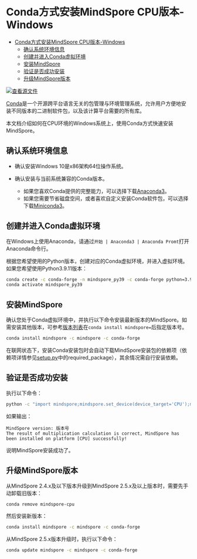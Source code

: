# Conda方式安装MindSpore CPU版本-Windows

<!-- TOC -->

- [Conda方式安装MindSpore CPU版本-Windows](#conda方式安装mindspore-cpu版本-windows)
    - [确认系统环境信息](#确认系统环境信息)
    - [创建并进入Conda虚拟环境](#创建并进入conda虚拟环境)
    - [安装MindSpore](#安装mindspore)
    - [验证是否成功安装](#验证是否成功安装)
    - [升级MindSpore版本](#升级mindspore版本)

<!-- /TOC -->

[![查看源文件](https://mindspore-website.obs.cn-north-4.myhuaweicloud.com/website-images/r2.6.0/resource/_static/logo_source.svg)](https://gitee.com/mindspore/docs/blob/r2.6.0/install/mindspore_cpu_win_install_conda.md)

[Conda](https://docs.conda.io/en/latest/)是一个开源跨平台语言无关的包管理与环境管理系统，允许用户方便地安装不同版本的二进制软件包，以及该计算平台需要的所有库。

本文档介绍如何在CPU环境的Windows系统上，使用Conda方式快速安装MindSpore。

## 确认系统环境信息

- 确认安装Windows 10是x86架构64位操作系统。
- 确认安装与当前系统兼容的Conda版本。

    - 如果您喜欢Conda提供的完整能力，可以选择下载[Anaconda3](https://repo.anaconda.com/archive/)。
    - 如果您需要节省磁盘空间，或者喜欢自定义安装Conda软件包，可以选择下载[Miniconda3](https://repo.anaconda.com/miniconda/)。

## 创建并进入Conda虚拟环境

在Windows上使用Anaconda，请通过`开始 | Anaconda3 | Anaconda Promt`打开Anaconda命令行。

根据您希望使用的Python版本，创建对应的Conda虚拟环境，并进入虚拟环境。
如果您希望使用Python3.9.11版本：

```bash
conda create -c conda-forge -n mindspore_py39 -c conda-forge python=3.9.11
conda activate mindspore_py39
```

## 安装MindSpore

确认您处于Conda虚拟环境中，并执行以下命令安装最新版本的MindSpore。如需安装其他版本，可参考[版本列表](https://www.mindspore.cn/versions)在`conda install mindspore=`后指定版本号。

```bash
conda install mindspore -c mindspore -c conda-forge
```

在联网状态下，安装Conda安装包时会自动下载MindSpore安装包的依赖项（依赖项详情参见[setup.py](https://gitee.com/mindspore/mindspore/blob/v2.6.0/setup.py)中的required_package），其余情况需自行安装依赖。

## 验证是否成功安装

执行以下命令：

```bash
python -c "import mindspore;mindspore.set_device(device_target='CPU');mindspore.run_check()"
```

如果输出：

```text
MindSpore version: 版本号
The result of multiplication calculation is correct, MindSpore has been installed on platform [CPU] successfully!
```

说明MindSpore安装成功了。

## 升级MindSpore版本

从MindSpore 2.4.x及以下版本升级到MindSpore 2.5.x及以上版本时，需要先手动卸载旧版本：

```bash
conda remove mindspore-cpu
```

然后安装新版本：

```bash
conda install mindspore -c mindspore -c conda-forge
```

从MindSpore 2.5.x版本升级时，执行以下命令：

```bash
conda update mindspore -c mindspore -c conda-forge
```
